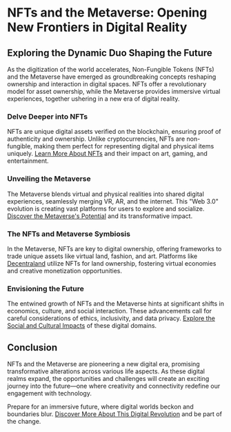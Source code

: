 # NFTs and the Metaverse: Opening New Frontiers in Digital Reality

## Exploring the Dynamic Duo Shaping the Future

As the digitization of the world accelerates, Non-Fungible Tokens (NFTs) and the Metaverse have emerged as groundbreaking concepts reshaping ownership and interaction in digital spaces. NFTs offer a revolutionary model for asset ownership, while the Metaverse provides immersive virtual experiences, together ushering in a new era of digital reality.

### Delve Deeper into NFTs

NFTs are unique digital assets verified on the blockchain, ensuring proof of authenticity and ownership. Unlike cryptocurrencies, NFTs are non-fungible, making them perfect for representing digital and physical items uniquely. [Learn More About NFTs](https://ethereum.org/en/nft/) and their impact on art, gaming, and entertainment.

### Unveiling the Metaverse

The Metaverse blends virtual and physical realities into shared digital experiences, seamlessly merging VR, AR, and the internet. This "Web 3.0" evolution is creating vast platforms for users to explore and socialize. [Discover the Metaverse's Potential](https://www.wired.com/story/what-is-the-metaverse/) and its transformative impact.

### The NFTs and Metaverse Symbiosis

In the Metaverse, NFTs are key to digital ownership, offering frameworks to trade unique assets like virtual land, fashion, and art. Platforms like [Decentraland](https://decentraland.org/) utilize NFTs for land ownership, fostering virtual economies and creative monetization opportunities.

### Envisioning the Future

The entwined growth of NFTs and the Metaverse hints at significant shifts in economics, culture, and social interaction. These advancements call for careful considerations of ethics, inclusivity, and data privacy. [Explore the Social and Cultural Impacts](https://www.theguardian.com/technology/2021/oct/07/what-is-the-metaverse) of these digital domains.

## Conclusion

NFTs and the Metaverse are pioneering a new digital era, promising transformative alterations across various life aspects. As these digital realms expand, the opportunities and challenges will create an exciting journey into the future—one where creativity and connectivity redefine our engagement with technology. 

Prepare for an immersive future, where digital worlds beckon and boundaries blur. [Discover More About This Digital Revolution](https://www.forbes.com/sites/bernardmarr/2021/09/06/the-nfts-metaverse-startups-you-should-know-about/) and be part of the change.